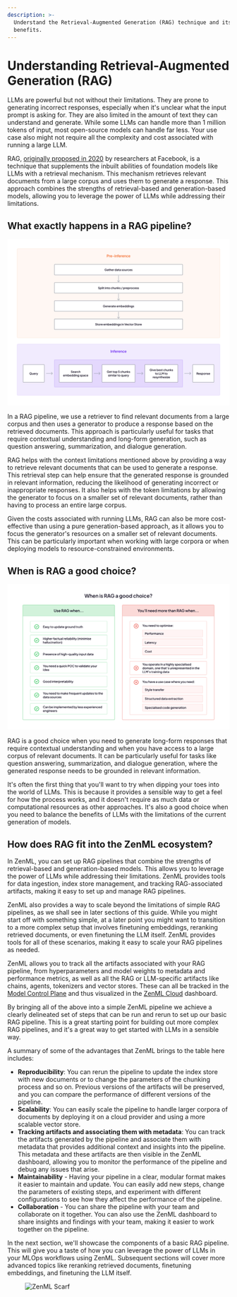 ```yaml
---
description: >-
  Understand the Retrieval-Augmented Generation (RAG) technique and its
  benefits.
---
```


# Understanding Retrieval-Augmented Generation (RAG)

LLMs are powerful but not without their limitations. They are prone to generating incorrect responses, especially when it's unclear what the input prompt is asking for. They are also limited in the amount of text they can understand and generate. While some LLMs can handle more than 1 million tokens of input, most open-source models can handle far less. Your use case also might not require all the complexity and cost associated with running a large LLM.

RAG, [originally proposed in 2020](https://arxiv.org/abs/2005.11401v4) by researchers at Facebook, is a technique that supplements the inbuilt abilities of foundation models like LLMs with a retrieval mechanism. This mechanism retrieves relevant documents from a large corpus and uses them to generate a response. This approach combines the strengths of retrieval-based and generation-based models, allowing you to leverage the power of LLMs while addressing their limitations.

## What exactly happens in a RAG pipeline?

![](../../../.gitbook/assets/rag-process-whole.png)

In a RAG pipeline, we use a retriever to find relevant documents from a large corpus and then uses a generator to produce a response based on the retrieved documents. This approach is particularly useful for tasks that require contextual understanding and long-form generation, such as question answering, summarization, and dialogue generation.

RAG helps with the context limitations mentioned above by providing a way to retrieve relevant documents that can be used to generate a response. This retrieval step can help ensure that the generated response is grounded in relevant information, reducing the likelihood of generating incorrect or inappropriate responses. It also helps with the token limitations by allowing the generator to focus on a smaller set of relevant documents, rather than having to process an entire large corpus.

Given the costs associated with running LLMs, RAG can also be more cost-effective than using a pure generation-based approach, as it allows you to focus the generator's resources on a smaller set of relevant documents. This can be particularly important when working with large corpora or when deploying models to resource-constrained environments.

## When is RAG a good choice?

![](../../../.gitbook/assets/rag-when.png)

RAG is a good choice when you need to generate long-form responses that require contextual understanding and when you have access to a large corpus of relevant documents. It can be particularly useful for tasks like question answering, summarization, and dialogue generation, where the generated response needs to be grounded in relevant information.

It's often the first thing that you'll want to try when dipping your toes into the world of LLMs. This is because it provides a sensible way to get a feel for how the process works, and it doesn't require as much data or computational resources as other approaches. It's also a good choice when you need to balance the benefits of LLMs with the limitations of the current generation of models.

## How does RAG fit into the ZenML ecosystem?

In ZenML, you can set up RAG pipelines that combine the strengths of retrieval-based and generation-based models. This allows you to leverage the power of LLMs while addressing their limitations. ZenML provides tools for data ingestion, index store management, and tracking RAG-associated artifacts, making it easy to set up and manage RAG pipelines.

ZenML also provides a way to scale beyond the limitations of simple RAG pipelines, as we shall see in later sections of this guide. While you might start off with something simple, at a later point you might want to transition to a more complex setup that involves finetuning embeddings, reranking retrieved documents, or even finetuning the LLM itself. ZenML provides tools for all of these scenarios, making it easy to scale your RAG pipelines as needed.

ZenML allows you to track all the artifacts associated with your RAG pipeline, from hyperparameters and model weights to metadata and performance metrics, as well as all the RAG or LLM-specific artifacts like chains, agents, tokenizers and vector stores. These can all be tracked in the [Model Control Plane](https://github.com/zenml-io/zenml/blob/feature/gro-1047-docs/docs/book/user-guide/llmops-guide/advanced-guide/data-management/model-management.md) and thus visualized in the [ZenML Cloud](https://zenml.io/cloud) dashboard.

By bringing all of the above into a simple ZenML pipeline we achieve a clearly delineated set of steps that can be run and rerun to set up our basic RAG pipeline. This is a great starting point for building out more complex RAG pipelines, and it's a great way to get started with LLMs in a sensible way.

A summary of some of the advantages that ZenML brings to the table here includes:

* **Reproducibility**: You can rerun the pipeline to update the index store with new documents or to change the parameters of the chunking process and so on. Previous versions of the artifacts will be preserved, and you can compare the performance of different versions of the pipeline.
* **Scalability**: You can easily scale the pipeline to handle larger corpora of documents by deploying it on a cloud provider and using a more scalable vector store.
* **Tracking artifacts and associating them with metadata**: You can track the artifacts generated by the pipeline and associate them with metadata that provides additional context and insights into the pipeline. This metadata and these artifacts are then visible in the ZenML dashboard, allowing you to monitor the performance of the pipeline and debug any issues that arise.
* **Maintainability** - Having your pipeline in a clear, modular format makes it easier to maintain and update. You can easily add new steps, change the parameters of existing steps, and experiment with different configurations to see how they affect the performance of the pipeline.
* **Collaboration** - You can share the pipeline with your team and collaborate on it together. You can also use the ZenML dashboard to share insights and findings with your team, making it easier to work together on the pipeline.

In the next section, we'll showcase the components of a basic RAG pipeline. This will give you a taste of how you can leverage the power of LLMs in your MLOps workflows using ZenML. Subsequent sections will cover more advanced topics like reranking retrieved documents, finetuning embeddings, and finetuning the LLM itself.

<figure><img src="https://static.scarf.sh/a.png?x-pxid=f0b4f458-0a54-4fcd-aa95-d5ee424815bc" alt="ZenML Scarf"><figcaption></figcaption></figure>
